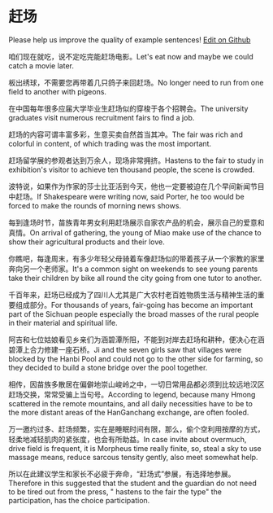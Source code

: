 # 赶场

Please help us improve the quality of example sentences! [Edit on Github](https://github.com/jiyushe/jiyu-example-sentence-source/blob/main/chinese/ganchang.md)

<p><span class="chinese">咱们现在就吃，说不定吃完能赶场电影。</span><span class="english">Let's eat now and maybe we could catch a movie later.</span></p>

<p><span class="chinese">板出绣球，不需要您再带着几只鸽子来回赶场。</span><span class="english">No longer need to run from one field to another with pigeons.</span></p>

<p><span class="chinese">在中国每年很多应届大学毕业生赶场似的穿梭于各个招聘会。</span><span class="english">The university graduates visit numerous recruitment fairs to find a job.</span></p>

<p><span class="chinese">赶场的内容可谓丰富多彩，生意买卖自然首当其冲。</span><span class="english">The fair was rich and colorful in content, of which trading was the most important.</span></p>

<p><span class="chinese">赶场留学展的参观者达到万余人，现场非常拥挤。</span><span class="english">Hastens to the fair to study in exhibition's visitor to achieve ten thousand people, the scene is crowded.</span></p>

<p><span class="chinese">波特说，如果作为作家的莎士比亚活到今天，他也一定要被迫在几个早间新闻节目中赶场。</span><span class="english">If Shakespeare were writing now, said Porter, he too would be forced to make the rounds of morning news shows.</span></p>

<p><span class="chinese">每到逢场时节，苗族青年男女利用赶场展示自家农产品的机会，展示自己的爱意和真情。</span><span class="english">On arrival of gathering, the young of Miao make use of the chance to show their agricultural products and their love.</span></p>

<p><span class="chinese">你瞧吧，每逢周末，有多少年轻父母骑着车像赶场似的带着孩子从一个家教的家里奔向另一个老师家。</span><span class="english">It's a common sight on weekends to see young parents take their children by bike all round the city going from one tutor to another.</span></p>

<p><span class="chinese">千百年来，赶场已经成为了四川人尤其是广大农村老百姓物质生活与精神生活的重要组成部分。</span><span class="english">For thousands of years, fair-going has become an important part of the Sichuan people especially the broad masses of the rural people in their material and spiritual life.</span></p>

<p><span class="chinese">阿吉和七位姑娘看见乡亲们为涵碧潭所阻，不能到对岸去赶场和耕种，便决心在涵碧潭上合力修建一座石桥。</span><span class="english">Ji and the seven girls saw that villages were blocked by the Hanbi Pool and could not go to the other side for farming, so they decided to build a stone bridge over the pool together.</span></p>

<p><span class="chinese">相传，因苗族多散居在偏僻地崇山峻岭之中，一切日常用品都必须到比较远地汉区赶场交换，常常受骗上当句号。</span><span class="english">According to legend, because many Hmong scattered in the remote mountains, and all daily necessities have to be to the more distant areas of the HanGanchang exchange, are often fooled.</span></p>

<p><span class="chinese">万一邀约过多、赶场频繁，实在是睡眠时间有限，那么，偷个空利用按摩的方式，轻柔地减轻肌肉的紧张度，也会有所助益。</span><span class="english">In case invite about overmuch, drive field is frequent, it is Morpheus time really finite, so, steal a sky to use massage means, reduce sarcous tensity gently, also meet somewhat help.</span></p>

<p><span class="chinese">所以在此建议学生和家长不必疲于奔命，“赶场式”参展，有选择地参展。</span><span class="english">Therefore in this suggested that the student and the guardian do not need to be tired out from the press, " hastens to the fair the type" the participation, has the choice participation.</span></p>

